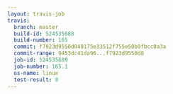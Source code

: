 ```yaml
---
layout: travis-job
travis:
  branch: master
  build-id: 524535688
  build-number: 165
  commit: f7923d9550d840175e33512f755e50b0fbcc0a3a
  commit-range: 9453dc41da96...f7923d9550d8
  job-id: 524535689
  job-number: 165.1
  os-name: linux
  test-result: 0
---
```

